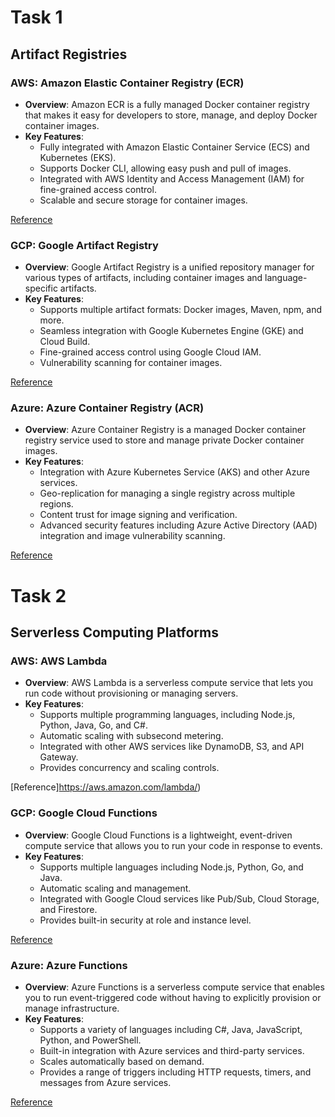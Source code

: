 # Task 1
## Artifact Registries

### AWS: Amazon Elastic Container Registry (ECR)
- **Overview**: Amazon ECR is a fully managed Docker container registry that makes it easy for developers to store, manage, and deploy Docker container images.
- **Key Features**:
  - Fully integrated with Amazon Elastic Container Service (ECS) and Kubernetes (EKS).
  - Supports Docker CLI, allowing easy push and pull of images.
  - Integrated with AWS Identity and Access Management (IAM) for fine-grained access control.
  - Scalable and secure storage for container images.

[Reference](https://aws.amazon.com/ecr/)

### GCP: Google Artifact Registry
- **Overview**: Google Artifact Registry is a unified repository manager for various types of artifacts, including container images and language-specific artifacts.
- **Key Features**:
  - Supports multiple artifact formats: Docker images, Maven, npm, and more.
  - Seamless integration with Google Kubernetes Engine (GKE) and Cloud Build.
  - Fine-grained access control using Google Cloud IAM.
  - Vulnerability scanning for container images.

[Reference](https://cloud.google.com/artifact-registry)

### Azure: Azure Container Registry (ACR)
- **Overview**: Azure Container Registry is a managed Docker container registry service used to store and manage private Docker container images.
- **Key Features**:
  - Integration with Azure Kubernetes Service (AKS) and other Azure services.
  - Geo-replication for managing a single registry across multiple regions.
  - Content trust for image signing and verification.
  - Advanced security features including Azure Active Directory (AAD) integration and image vulnerability scanning.

[Reference](https://azure.microsoft.com/en-us/services/container-registry/)

# Task 2

## Serverless Computing Platforms

### AWS: AWS Lambda
- **Overview**: AWS Lambda is a serverless compute service that lets you run code without provisioning or managing servers.
- **Key Features**:
  - Supports multiple programming languages, including Node.js, Python, Java, Go, and C#.
  - Automatic scaling with subsecond metering.
  - Integrated with other AWS services like DynamoDB, S3, and API Gateway.
  - Provides concurrency and scaling controls.

[Reference]https://aws.amazon.com/lambda/)

### GCP: Google Cloud Functions
- **Overview**: Google Cloud Functions is a lightweight, event-driven compute service that allows you to run your code in response to events.
- **Key Features**:
  - Supports multiple languages including Node.js, Python, Go, and Java.
  - Automatic scaling and management.
  - Integrated with Google Cloud services like Pub/Sub, Cloud Storage, and Firestore.
  - Provides built-in security at role and instance level.

[Reference](https://cloud.google.com/functions)

### Azure: Azure Functions
- **Overview**: Azure Functions is a serverless compute service that enables you to run event-triggered code without having to explicitly provision or manage infrastructure.
- **Key Features**:
  - Supports a variety of languages including C#, Java, JavaScript, Python, and PowerShell.
  - Built-in integration with Azure services and third-party services.
  - Scales automatically based on demand.
  - Provides a range of triggers including HTTP requests, timers, and messages from Azure services.

[Reference](https://azure.microsoft.com/en-us/services/functions/)
